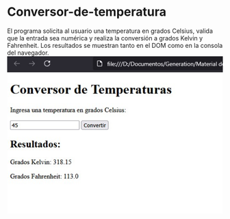 # Conversor-de-temperatura
El programa solicita al usuario una temperatura en grados Celsius, valida que la entrada sea numérica y realiza la conversión a grados Kelvin y Fahrenheit.  Los resultados se muestran tanto en el DOM como en la consola del navegador.
![Captura del conversor](Captura/captura.jpg)
